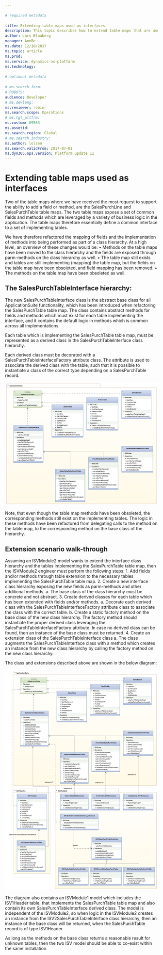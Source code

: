 ```yaml
---

# required metadata

title: Extending table maps used as interfaces
description: This topic describes how to extend table maps that are used as interfaces.
author: Lars Blaaberg
manager: AnnBe
ms.date: 12/10/2017
ms.topic: article
ms.prod: 
ms.service: dynamics-ax-platform
ms.technology: 

# optional metadata

# ms.search.form: 
# ROBOTS: 
audience: Developer
# ms.devlang: 
ms.reviewer: robinr
ms.search.scope: Operations
# ms.tgt_pltfrm: 
ms.custom: 89563
ms.assetid: 
ms.search.region: Global
# ms.search.industry: 
ms.author: lolsen
ms.search.validFrom: 2017-07-01
ms.dyn365.ops.version: Platform update 11
---
```


# Extending table maps used as interfaces

Two of the table maps where we have received the most request to support the ability to add a field or method, are the SalesPurchLine and SalesPurchTable table maps. The two table maps expose a set of common fields and methods which are leveraged by a variety of business logic in the application. The table maps therefore essentially define a common interface to a set of implementing tables.

We have therefore refactored the mapping of fields and the implementation of methods into being performed as part of a class hierarchy. At a high level, an overview of these changes would be:
	• Methods on the table maps have been moved to the class hierarchy and the fields are exposed through parm-methods on the class hierarchy as well.
	• The table map still exists and tables are still implementing (mapping) the table map, but the fields on the table map have been obsoleted, and field mapping has been removed.
	• The methods on the table map have been obsoleted as well.

## The SalesPurchTableInterface hierarchy:

The new SalesPurchTableInterface class is the abstract base class for all ApplicationSuite functionality, which has been introduced when refactoring the SalesPurchTable table map. The class contains abstract methods for fields and methods which must exist for each table implementing the interface, and it contains the default logic in methods which is common across all implementations.

Each table which is implementing the SalesPurchTable table map, must be represented as a derived class in the SalesPurchTableInterface class hierarchy.

Each derived class must be decorated with a SalesPurchTableInterfaceFactory attribute class. The attribute is used to associate the derived class with the table, such that it is possible to instantiate a class of the correct type depending on a SalesPurchTable record.

![MapsAsInterfaces](media/MapsAsInterfaces1.png)

Note, that even though the table map methods have been obsoleted, the corresponding methods still exist on the implementing tables. The logic in these methods have been refactored from delegating calls to the method on the table map, to the corresponding method on the base class of the hierarchy.

## Extension scenario walk-through

Assuming an ISVModule2 model wants to extend the interface class hierarchy and the tables implementing the SalesPurchTable table map, then the ISVModule2 engineer must perform the following steps:
	1. Add fields and/or methods through table extension to the necessary tables implementing the SalesPurchTable table map.
	2. Create a new interface class hierarchy exposing the new fields as parm-methods and other additional methods.
		a. The base class of the class hierarchy must be concrete and not abstract.
	3. Create derived classes for each table which has been extended with fields and/or methods.
		a. Decorate each derived class with the SalesPurchTableInterfaceFactory attribute class to associate the class with the correct table.
		b. Create a static factory method on the base class of the new class hierarchy. The factory method should instantiate the proper derived class leveraging the SalesPurchTableInterfaceFactory attribute. In case no derived class can be found, then an instance of the base class must be returned.
	4. Create an extension class of the SalesPurchTableInterface class
		a. The class augments the SalesPurchTableInterface class with a method which creates an instance from the new class hierarchy by calling the factory method on the new class hierarchy.
	
The class and extensions described above are shown in the below diagram:

![MapsAsInterfacesWalkThrough](media/MapsAsInterfaces2.png)

The diagram also contains an ISVModule1 model which includes the ISV1Header table, that implements the SalesPurchTable table map and also contain its own SalesPurchTableInterface derived class.
The model is independent of the ISVModule2, so when logic in the ISVModule2 creates an instance from the ISV2SalesPurchTableInterface class hierarchy, then an instance of the base class will be returned, when the SalesPurchTable record is of type ISV1Header.

As long as the methods on the base class returns a reasonable result for unknown tables, then the two ISV model should be able to co-exist within the same installation.
